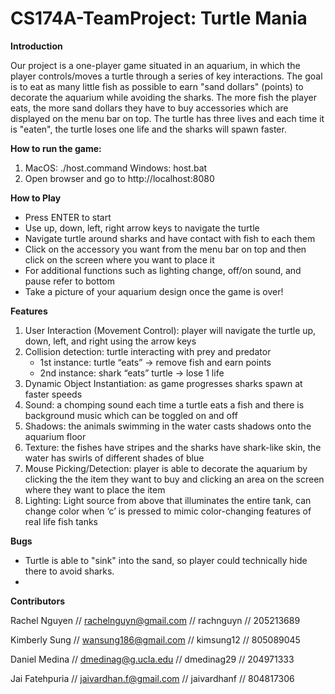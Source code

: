 # CS174A-TeamProject: Turtle Mania

**Introduction**	

Our project is a one-player game situated in an aquarium, in which the player controls/moves a turtle through a series of key interactions. The goal is to eat as many little fish as possible to earn "sand dollars" (points) to decorate the aquarium while avoiding the sharks. The more fish the player eats, the more sand dollars they have to buy accessories which are displayed on the menu bar on top. The turtle has three lives and each time it is "eaten", the turtle loses one life and the sharks will spawn faster.

**How to run the game:**	
1) MacOS: ./host.command
   Windows: host.bat
2) Open browser and go to http://localhost:8080

**How to Play**	

- Press ENTER to start
- Use up, down, left, right arrow keys to navigate the turtle
- Navigate turtle around sharks and have contact with fish to each them
- Click on the accessory you want from the menu bar on top and then click on the screen where you want to place it
- For additional functions such as lighting change, off/on sound, and pause refer to bottom 
- Take a picture of your aquarium design once the game is over!
 
**Features**

1) User Interaction (Movement Control): player will navigate the turtle up, down, left, and right using the arrow keys
2) Collision detection: turtle interacting with prey and predator
   - 1st instance: turtle “eats” → remove fish and earn points
   - 2nd instance: shark “eats” turtle → lose 1 life 
3) Dynamic Object Instantiation: as game progresses sharks spawn at faster speeds 
4) Sound: a chomping sound each time a turtle eats a fish and there is background music which can be toggled on and off
5) Shadows: the animals swimming in the water casts shadows onto the aquarium floor
6) Texture: the fishes have stripes and the sharks have shark-like skin, the water has swirls of different shades of blue
7) Mouse Picking/Detection: player is able to decorate the aquarium by clicking the the item they want to buy and clicking an area on the screen where they want to place the item 
8) Lighting: Light source from above that illuminates the entire tank, can change color when ‘c’ is pressed to mimic color-changing features of real life fish tanks

**Bugs**
- Turtle is able to "sink" into the sand, so player could technically hide there to avoid sharks. 
- 

**Contributors**

Rachel Nguyen // rachelnguyn@gmail.com // rachnguyn // 205213689

Kimberly Sung // wansung186@gmail.com // kimsung12 // 805089045

Daniel Medina // dmedinag@g.ucla.edu // dmedinag29 // 204971333

Jai Fatehpuria // jaivardhan.f@gmail.com // jaivardhanf // 804817306
